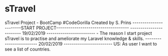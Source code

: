 # sTravel
sTravel Project - BootCamp #CodeGorilla
Created by S. Prins
-----------------------START PROJECT------------------------------------
------------------------ 19/02/2019 ------------------------
    - The reason I start project sTravel is to practise and ameliorate my Laravel knowledge & skills.
------------------------ 20/02/2019 ------------------------
US: As user I want to see a list of countries.


